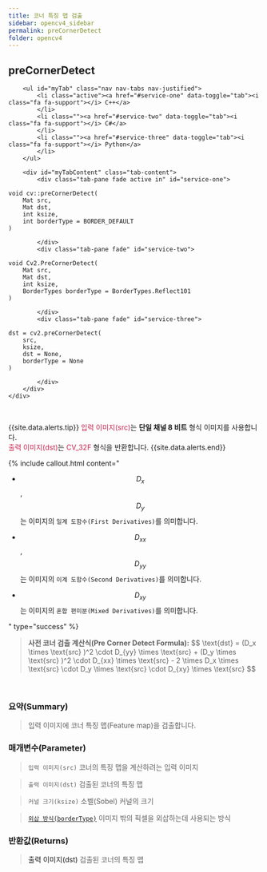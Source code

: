 ```yaml
---
title: 코너 특징 맵 검출
sidebar: opencv4_sidebar
permalink: preCornerDetect
folder: opencv4
---
```


<div class="row">
    <div class="col-lg-12">
        <h2 class="page-header">preCornerDetect</h2>
    </div>
    <div class="col-lg-12">

        <ul id="myTab" class="nav nav-tabs nav-justified">
            <li class="active"><a href="#service-one" data-toggle="tab"><i class="fa fa-support"></i> C++</a>
            </li>
            <li class=""><a href="#service-two" data-toggle="tab"><i class="fa fa-support"></i> C#</a>
            </li>
            <li class=""><a href="#service-three" data-toggle="tab"><i class="fa fa-support"></i> Python</a>
            </li>
        </ul>

        <div id="myTabContent" class="tab-content">
            <div class="tab-pane fade active in" id="service-one">
<pre class="prettyprint"><code class="language-cpp">void cv::preCornerDetect(
    Mat src,
    Mat dst,
    int ksize,
    int borderType = BORDER_DEFAULT
)</code></pre>
            </div>
            <div class="tab-pane fade" id="service-two">
<pre class="prettyprint"><code class="language-cs">void Cv2.PreCornerDetect(
    Mat src,
    Mat dst,
    int ksize,
    BorderTypes borderType = BorderTypes.Reflect101
)</code></pre>
            </div>
            <div class="tab-pane fade" id="service-three">
<pre class="prettyprint"><code class="language-py">dst = cv2.preCornerDetect(
    src,
    ksize,
    dst = None,
    borderType = None
)</code></pre>
            </div>
        </div>
    </div>
</div>

<br>

{{site.data.alerts.tip}}
<font color="#c7254e">입력 이미지(src)</font>는 <b>단일 채널 8 비트</b> 형식 이미지를 사용합니다.<br>
<font color="#c7254e">출력 이미지(dst)</font>는 <font color="#c7254e">CV_32F</font> 형식을 반환합니다.
{{site.data.alerts.end}}

{% include callout.html content="

- $$ D_x $$, $$ D_y $$는 이미지의 `일계 도함수(First Derivatives)`를 의미합니다.
  
- $$ D_{xx} $$, $$ D_{yy} $$는 이미지의 `이계 도함수(Second Derivatives)`를 의미합니다.
  
- $$ D_{xy} $$는 이미지의 `혼합 편미분(Mixed Derivatives)`를 의미합니다.

" type="success" %}

<blockquote class="formula">
<b>사전 코너 검출 계산식(Pre Corner Detect Formula):</b>
$$ \text{dst} = (D_x \times \text{src} )^2 \cdot D_{yy} \times \text{src} + (D_y \times \text{src} )^2 \cdot D_{xx} \times  \text{src} - 2 \times D_x \times \text{src} \cdot D_y \times \text{src} \cdot D_{xy} \times \text{src} $$
</blockquote>

<br>

### 요약(Summary)

> 입력 이미지에 코너 특징 맵(Feature map)을 검출합니다.

### 매개변수(Parameter)

> `입력 이미지(src)` 코너의 특징 맵을 계산하려는 입력 이미지

> `출력 이미지(dst)` 검출된 코너의 특징 맵

> `커널 크기(ksize)` 소벨(Sobel) 커널의 크기

> [`외삽 방식(borderType)`](BorderTypes) 이미지 밖의 픽셀을 외삽하는데 사용되는 방식

### 반환값(Returns)

> <a data-toggle="tooltip" data-original-title="{{site.data.glossary.only_Python}}">출력 이미지(dst)</a> 검출된 코너의 특징 맵